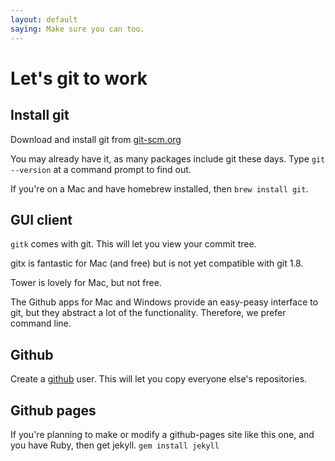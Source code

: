 ```yaml
---
layout: default
saying: Make sure you can too.
---
```

# Let's git to work

## Install git
Download and install git from [git-scm.org](http://git-scm.org/downloads)

You may already have it, as many packages include git these days. Type `git --version` at a command prompt to find out. 

If you're on a Mac and have homebrew installed, then `brew install git`.

## GUI client

`gitk` comes with git. This will let you view your commit tree.

gitx is fantastic for Mac (and free) but is not yet compatible with git 1.8.

Tower is lovely for Mac, but not free.

The Github apps for Mac and Windows provide an easy-peasy interface to git, but they abstract a lot of the functionality. Therefore, we prefer command line.


## Github

Create a [github](http://github.com) user. This will let you copy everyone else's repositories.

## Github pages

If you're planning to make or modify a github-pages site like this one, and you have Ruby, then get jekyll. `gem install jekyll`





